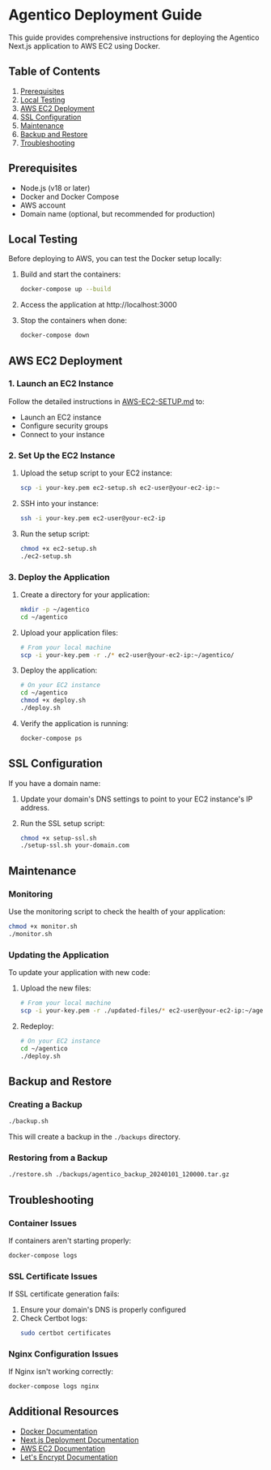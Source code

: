 # Agentico Deployment Guide

This guide provides comprehensive instructions for deploying the Agentico Next.js application to AWS EC2 using Docker.

## Table of Contents

1. [Prerequisites](#prerequisites)
2. [Local Testing](#local-testing)
3. [AWS EC2 Deployment](#aws-ec2-deployment)
4. [SSL Configuration](#ssl-configuration)
5. [Maintenance](#maintenance)
6. [Backup and Restore](#backup-and-restore)
7. [Troubleshooting](#troubleshooting)

## Prerequisites

- Node.js (v18 or later)
- Docker and Docker Compose
- AWS account
- Domain name (optional, but recommended for production)

## Local Testing

Before deploying to AWS, you can test the Docker setup locally:

1. Build and start the containers:
   ```bash
   docker-compose up --build
   ```

2. Access the application at http://localhost:3000

3. Stop the containers when done:
   ```bash
   docker-compose down
   ```

## AWS EC2 Deployment

### 1. Launch an EC2 Instance

Follow the detailed instructions in [AWS-EC2-SETUP.md](AWS-EC2-SETUP.md) to:
- Launch an EC2 instance
- Configure security groups
- Connect to your instance

### 2. Set Up the EC2 Instance

1. Upload the setup script to your EC2 instance:
   ```bash
   scp -i your-key.pem ec2-setup.sh ec2-user@your-ec2-ip:~
   ```

2. SSH into your instance:
   ```bash
   ssh -i your-key.pem ec2-user@your-ec2-ip
   ```

3. Run the setup script:
   ```bash
   chmod +x ec2-setup.sh
   ./ec2-setup.sh
   ```

### 3. Deploy the Application

1. Create a directory for your application:
   ```bash
   mkdir -p ~/agentico
   cd ~/agentico
   ```

2. Upload your application files:
   ```bash
   # From your local machine
   scp -i your-key.pem -r ./* ec2-user@your-ec2-ip:~/agentico/
   ```

3. Deploy the application:
   ```bash
   # On your EC2 instance
   cd ~/agentico
   chmod +x deploy.sh
   ./deploy.sh
   ```

4. Verify the application is running:
   ```bash
   docker-compose ps
   ```

## SSL Configuration

If you have a domain name:

1. Update your domain's DNS settings to point to your EC2 instance's IP address.

2. Run the SSL setup script:
   ```bash
   chmod +x setup-ssl.sh
   ./setup-ssl.sh your-domain.com
   ```

## Maintenance

### Monitoring

Use the monitoring script to check the health of your application:

```bash
chmod +x monitor.sh
./monitor.sh
```

### Updating the Application

To update your application with new code:

1. Upload the new files:
   ```bash
   # From your local machine
   scp -i your-key.pem -r ./updated-files/* ec2-user@your-ec2-ip:~/agentico/
   ```

2. Redeploy:
   ```bash
   # On your EC2 instance
   cd ~/agentico
   ./deploy.sh
   ```

## Backup and Restore

### Creating a Backup

```bash
./backup.sh
```

This will create a backup in the `./backups` directory.

### Restoring from a Backup

```bash
./restore.sh ./backups/agentico_backup_20240101_120000.tar.gz
```

## Troubleshooting

### Container Issues

If containers aren't starting properly:

```bash
docker-compose logs
```

### SSL Certificate Issues

If SSL certificate generation fails:

1. Ensure your domain's DNS is properly configured
2. Check Certbot logs:
   ```bash
   sudo certbot certificates
   ```

### Nginx Configuration Issues

If Nginx isn't working correctly:

```bash
docker-compose logs nginx
```

## Additional Resources

- [Docker Documentation](https://docs.docker.com/)
- [Next.js Deployment Documentation](https://nextjs.org/docs/deployment)
- [AWS EC2 Documentation](https://docs.aws.amazon.com/ec2/)
- [Let's Encrypt Documentation](https://letsencrypt.org/docs/) 